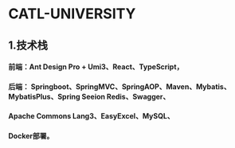 # CATL-UNIVERSITY
## 1.技术栈

 ####       前端：Ant Design Pro + Umi3、React、TypeScript，

 ####       后端：    Springboot、SpringMVC、SpringAOP、Maven、Mybatis、   				MybatisPlus、Spring Seeion Redis、Swagger、

 ####                        Apache     Commons Lang3、EasyExcel、MySQL、

 ####                        Docker部署。

